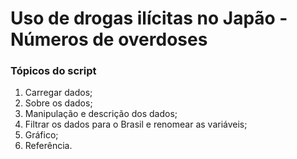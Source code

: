 # Uso de drogas ilícitas no Japão - Números de overdoses

### Tópicos do script

1. Carregar dados;
2. Sobre os dados;
3. Manipulação e descrição dos dados;
4. Filtrar os dados para o Brasil e renomear as variáveis;
5. Gráfico;
6. Referência.
